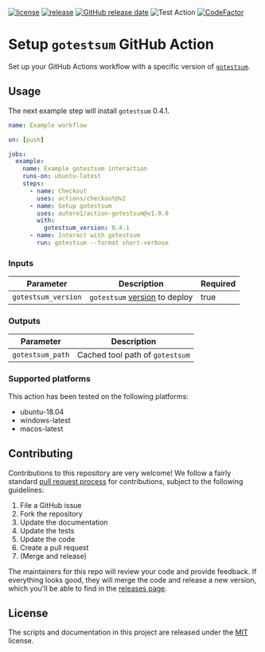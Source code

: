 [![license](https://img.shields.io/github/license/autero1/action-gotestsum)](https://github.com/autero1/action-gotestsum/blob/master/LICENSE)
[![release](https://img.shields.io/github/release/autero1/action-gotestsum.svg)](https://github.com/autero1/action-gotestsum/releases/latest)
[![GitHub release date](https://img.shields.io/github/release-date/autero1/action-gotestsum.svg)](https://github.com/autero1/action-gotestsum/releases)
![Test Action](https://github.com/autero1/action-gotestsum/workflows/Test%20Action/badge.svg?branch=master&event=push)
[![CodeFactor](https://www.codefactor.io/repository/github/autero1/action-gotestsum/badge)](https://www.codefactor.io/repository/github/autero1/action-gotestsum)

# Setup `gotestsum` GitHub Action

Set up your GitHub Actions workflow with a specific version of [`gotestsum`](https://github.com/gotestyourself/gotestsum).

## Usage

The next example step will install `gotestsum` 0.4.1.

```yaml
name: Example workflow

on: [push]

jobs:
  example:
    name: Example gotestsum interaction
    runs-on: ubuntu-latest
    steps:
      - name: Checkout
        uses: actions/checkout@v2
      - name: Setup gotestsum
        uses: autero1/action-gotestsum@v1.0.0
        with:
          gotestsum_version: 0.4.1
      - name: Interact with gotestsum
        run: gotestsum --format short-verbose
```

### Inputs

| Parameter | Description | Required |
| --------- | ----------- | -------- |
| `gotestsum_version` | `gotestsum` [version](https://github.com/gotestyourself/gotestsum/releases) to deploy | true |

### Outputs

| Parameter | Description |
| --------- | ----------- |
| `gotestsum_path` | Cached tool path of `gotestsum` |

### Supported platforms

This action has been tested on the following platforms:

* ubuntu-18.04
* windows-latest
* macos-latest


## Contributing

Contributions to this repository are very welcome! We follow a fairly standard [pull request process](
https://help.github.com/articles/about-pull-requests/) for contributions, subject to the following guidelines:

1. File a GitHub issue
1. Fork the repository
1. Update the documentation
1. Update the tests
1. Update the code
1. Create a pull request
1. (Merge and release)

The maintainers for this repo will review your code and provide feedback. If everything looks good, they will merge the
code and release a new version, which you'll be able to find in the [releases page](../../releases).

## License

The scripts and documentation in this project are released under the [MIT](./LICENSE) license.
